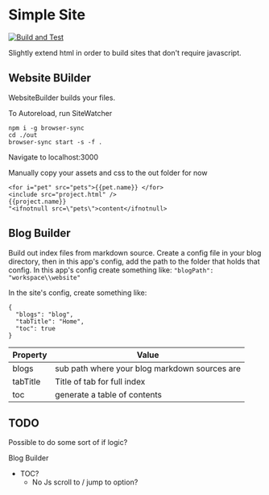 # Simple Site

[![Build and Test](https://github.com/ManApart/simple-site/actions/workflows/runTests.yml/badge.svg)](https://github.com/ManApart/simple-site/actions/workflows/runTests.yml)

Slightly extend html in order to build sites that don't require javascript.

## Website BUilder

WebsiteBuilder builds your files.

To Autoreload, run SiteWatcher

```
npm i -g browser-sync
cd ./out
browser-sync start -s -f .
```
Navigate to localhost:3000


Manually copy your assets and css to the out folder for now

```
<for i="pet" src="pets">{{pet.name}} </for>
<include src="project.html" />
{{project.name}}
"<ifnotnull src=\"pets\">content</ifnotnull>
```

## Blog Builder

Build out index files from markdown source.
Create a config file in your blog directory, then in this app's config, add the path to the folder that holds that config.
In this app's config create something like: `"blogPath": "workspace\\website"`


In the site's config, create something like:
```
{
  "blogs": "blog",
  "tabTitle": "Home",
  "toc": true
}
```

Property | Value
--- | ---
blogs | sub path where your blog markdown sources are
tabTitle | Title of tab for full index
toc | generate a table of contents

## TODO

Possible to do some sort of if logic?

Blog Builder
- TOC?
  - No Js scroll to / jump to option?